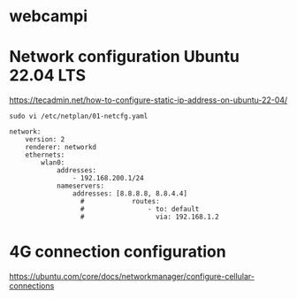# webcampi

# Network configuration Ubuntu 22.04 LTS

https://tecadmin.net/how-to-configure-static-ip-address-on-ubuntu-22-04/

`sudo vi /etc/netplan/01-netcfg.yaml`

```
network:
    version: 2
    renderer: networkd
    ethernets:
        wlan0:
            addresses:
                - 192.168.200.1/24
            nameservers:
                addresses: [8.8.8.8, 8.8.4.4]
                  #            routes:
                  #                - to: default
                  #                  via: 192.168.1.2

```

# 4G connection configuration

https://ubuntu.com/core/docs/networkmanager/configure-cellular-connections

